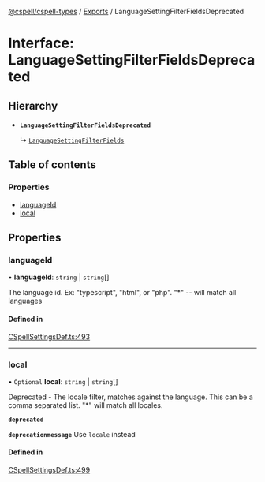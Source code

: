 [@cspell/cspell-types](../README.md) / [Exports](../modules.md) / LanguageSettingFilterFieldsDeprecated

# Interface: LanguageSettingFilterFieldsDeprecated

## Hierarchy

- **`LanguageSettingFilterFieldsDeprecated`**

  ↳ [`LanguageSettingFilterFields`](LanguageSettingFilterFields.md)

## Table of contents

### Properties

- [languageId](LanguageSettingFilterFieldsDeprecated.md#languageid)
- [local](LanguageSettingFilterFieldsDeprecated.md#local)

## Properties

### languageId

• **languageId**: `string` \| `string`[]

The language id.  Ex: "typescript", "html", or "php".  "*" -- will match all languages

#### Defined in

[CSpellSettingsDef.ts:493](https://github.com/streetsidesoftware/cspell/blob/34586d56/packages/cspell-types/src/CSpellSettingsDef.ts#L493)

___

### local

• `Optional` **local**: `string` \| `string`[]

Deprecated - The locale filter, matches against the language. This can be a comma separated list. "*" will match all locales.

**`deprecated`**

**`deprecationmessage`** Use `locale` instead

#### Defined in

[CSpellSettingsDef.ts:499](https://github.com/streetsidesoftware/cspell/blob/34586d56/packages/cspell-types/src/CSpellSettingsDef.ts#L499)
